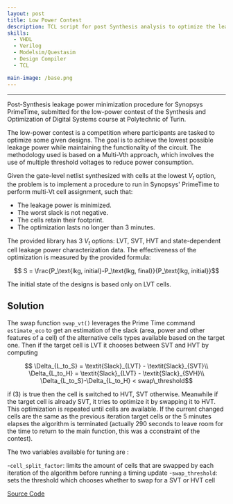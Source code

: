 ```yaml
---
layout: post
title: Low Power Contest
description: TCL script for post Synthesis analysis to optimize the leakage power of a design with a Multi-Vth approach
skills: 
  - VHDL
  - Verilog
  - Modelsim/Questasim
  - Design Compiler
  - TCL

main-image: /base.png
---
```


---

<!-- # Header 1 
Used for the title (already generated automatically at the top)
## Header 2  
Use this for the header of each section
### Header 3 
Use this to have subsection if needed


## Embedding images 
### External images
{% include image-gallery.html images="https://live.staticflickr.com/65535/52821641477_d397e56bc4_k.jpg, https://live.staticflickr.com/65535/52822650673_f074b20d90_k.jpg" height="400"%}
<span style="font-size: 10px">"Starship Test Flight Mission" from https://www.flickr.com/photos/spacex/52821641477/</span>  
You can put in multiple entries. All images will be at a fixed height in the same row. With smaller window, they will switch to columns.  

### Embeed images
{% include image-gallery.html images="project2.jpg" height="400" %} 
place the images in project folder/images then update the file path.   


## Embedding youtube video
The second video has the autoplay on. copy and paste the 11-digit id found in the url link. <br>
*Example* : https://www.youtube.com/watch?v={**MhVw-MHGv4s**}&ab_channel=engineerguy
{% include youtube-video.html id="MhVw-MHGv4s" autoplay= "false"%}
{% include youtube-video.html id="XGC31lmdS6s" autoplay = "true" %}

you can also set up custom size by specifying the width (the aspect ratio has been set to 16/9). The default size is 560 pixels x 315 pixels.  

The width of the video below. Regardless of initial width, all the videos is responsive and will fit within the smaller screen.
{% include youtube-video.html id="tGCdLEQzde0" autoplay = "false" width= "900px" %}  

<br>

## Adding a hozontal line
---

## Starting a new line
leave two spaces "  " at the end or enter <br>

## Adding bold text
this is how you input **bold text**

## Adding italic text
Italicized text is the *cat's meow*.

## Adding ordered list
1. First item
2. Second item
3. Third item
4. Fourth item

## Adding unordered list
- First item
- Second item
- Third item
- Fourth item

## Adding code block
```ruby
def hello_world
  puts "Hello, World!"
end
```

```python
def start()
  print("time to start!")
```

```javascript
let x = 1;
if (x === 1) {
  let x = 2;
  console.log(x);
}
console.log(x);

```

## Adding external links

[Wikipedia](https://en.wikipedia.org)


## Adding block quote
> A blockquote would look great if you need to highlight something


## Adding table 

| Header 1 | Header 2 |
|----------|----------|
| Row 1, Col 1 | Row 1, Col 2 |
| Row 2, Col 1 | Row 2, Col 2 |

make sure to leave aline betwen the table and the header

 -->
Post-Synthesis leakage power minimization procedure for Synopsys PrimeTime, submitted for the low-power contest of the Synthesis and Optimization of Digital Systems course at Polytechnic of Turin.


The low-power contest is a competition where participants are tasked to optimize some given designs. The goal is to achieve the lowest possible leakage power while maintaining the functionality of the circuit. The methodology used is based on a Multi-Vth approach, which involves the use of multiple threshold voltages to reduce power consumption.

Given the gate-level netlist synthesized with cells at the lowest $V_t$ option, the problem is to implement a procedure to run in Synopsys' PrimeTime to perform multi-Vt cell assignment, such that:

- The leakage power is minimized.
- The worst slack is not negative.
- The cells retain their footprint.
- The optimization lasts no longer than 3 minutes.

The provided library has 3 $V_t$ options: LVT, SVT, HVT and state-dependent cell leakage power characterization data. The effectiveness of the optimization 
is measured by the provided formula:

```math
    S = \frac{P_\text{lkg, initial}-P_\text{lkg, final}}{P_\text{lkg, initial}}
```
The initial state of the designs is based only on LVT cells.

## Solution

The swap function `swap_vt()` leverages the Prime Time command `estimate_eco` to get an estimation of the slack (area, power and other features of a cell) of the alternative cells types available based on the target one. Then if the target cell is LVT it chooses between SVT and HVT by computing 

```math
	\Delta_{L_to_S} = \textit{Slack}_{LVT} - \textit{Slack}_{SVT}\\
	\Delta_{L_to_H} = \textit{Slack}_{LVT} - \textit{Slack}_{SVH}\\
	\Delta_{L_to_S}-\Delta_{L_to_H} < swap\_threshold
```
if (3) is true then the cell is switched to HVT, SVT otherwise. Meanwhile if the target cell is already SVT, it tries to optimize it by swapping it to HVT. 
This optimization is repeated until cells are available. If the current changed cells are the same as the previous iteration target cells or the 5 minutes elapses the algorithm is terminated (actually 290 seconds to leave room for the time to return to the main function, this was a cconstraint of the contest). 

The two variables available for tuning are :

-`cell_split_factor`: limits the amount of cells that are swapped by each iteration of the algorithm before running a timing update
-`swap_threshold`: sets the threshold which chooses whether to swap for a SVT or HVT cell

[Source Code](https://github.com/ilnerdchuck/SODS_Lab_and_Contest)
